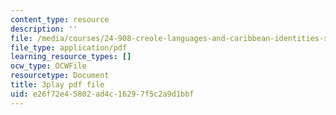```yaml
---
content_type: resource
description: ''
file: /media/courses/24-908-creole-languages-and-caribbean-identities-spring-2017/e26f72e45802ad4c16297f5c2a9d1bbf_8fAGSwTwzxI.pdf
file_type: application/pdf
learning_resource_types: []
ocw_type: OCWFile
resourcetype: Document
title: 3play pdf file
uid: e26f72e4-5802-ad4c-1629-7f5c2a9d1bbf
---
```

